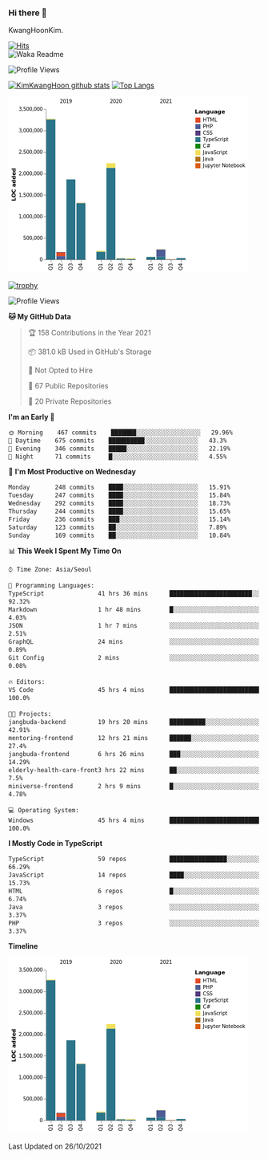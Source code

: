 ### Hi there 👋

KwangHoonKim.

[![Hits](https://hits.seeyoufarm.com/api/count/incr/badge.svg?url=https%3A%2F%2Fgithub.com%2Frhkdgns95)](https://hits.seeyoufarm.com)  
![Waka Readme](https://github.com/rhkdgns95/rhkdgns95/workflows/Waka%20Readme/badge.svg)

![Profile Views](http://img.shields.io/badge/Profile%20Views-0-blue)

[![KimKwangHoon github stats](https://github-readme-stats.vercel.app/api?username=rhkdgns95&show_icons=true)](https://github.com/rhkdgns95/github-readme-stats)   [![Top Langs](https://github-readme-stats.vercel.app/api/top-langs/?username=rhkdgns95&layout=compact)](https://github.com/rhkdgns95/github-readme-stats)   


![Chart not found](https://raw.githubusercontent.com/rhkdgns95/rhkdgns95/master/charts/bar_graph.png) 

[![trophy](https://github-profile-trophy.vercel.app/?username=rhkdgns95)](https://github.com/rhkdgns95/github-profile-trophy)

<!--START_SECTION:waka-->
![Profile Views](http://img.shields.io/badge/Profile%20Views-0-blue)

**🐱 My GitHub Data** 

> 🏆 158 Contributions in the Year 2021
 > 
> 📦 381.0 kB Used in GitHub's Storage 
 > 
> 🚫 Not Opted to Hire
 > 
> 📜 67 Public Repositories 
 > 
> 🔑 20 Private Repositories  
 > 
**I'm an Early 🐤** 

```text
🌞 Morning    467 commits    ███████░░░░░░░░░░░░░░░░░░   29.96% 
🌆 Daytime    675 commits    ██████████░░░░░░░░░░░░░░░   43.3% 
🌃 Evening    346 commits    █████░░░░░░░░░░░░░░░░░░░░   22.19% 
🌙 Night      71 commits     █░░░░░░░░░░░░░░░░░░░░░░░░   4.55%

```
📅 **I'm Most Productive on Wednesday** 

```text
Monday       248 commits    ████░░░░░░░░░░░░░░░░░░░░░   15.91% 
Tuesday      247 commits    ████░░░░░░░░░░░░░░░░░░░░░   15.84% 
Wednesday    292 commits    ████░░░░░░░░░░░░░░░░░░░░░   18.73% 
Thursday     244 commits    ████░░░░░░░░░░░░░░░░░░░░░   15.65% 
Friday       236 commits    ███░░░░░░░░░░░░░░░░░░░░░░   15.14% 
Saturday     123 commits    ██░░░░░░░░░░░░░░░░░░░░░░░   7.89% 
Sunday       169 commits    ██░░░░░░░░░░░░░░░░░░░░░░░   10.84%

```


📊 **This Week I Spent My Time On** 

```text
⌚︎ Time Zone: Asia/Seoul

💬 Programming Languages: 
TypeScript               41 hrs 36 mins      ███████████████████████░░   92.32% 
Markdown                 1 hr 48 mins        █░░░░░░░░░░░░░░░░░░░░░░░░   4.03% 
JSON                     1 hr 7 mins         ░░░░░░░░░░░░░░░░░░░░░░░░░   2.51% 
GraphQL                  24 mins             ░░░░░░░░░░░░░░░░░░░░░░░░░   0.89% 
Git Config               2 mins              ░░░░░░░░░░░░░░░░░░░░░░░░░   0.08%

🔥 Editors: 
VS Code                  45 hrs 4 mins       █████████████████████████   100.0%

🐱‍💻 Projects: 
jangbuda-backend         19 hrs 20 mins      ██████████░░░░░░░░░░░░░░░   42.91% 
mentoring-frontend       12 hrs 21 mins      ██████░░░░░░░░░░░░░░░░░░░   27.4% 
jangbuda-frontend        6 hrs 26 mins       ███░░░░░░░░░░░░░░░░░░░░░░   14.29% 
elderly-health-care-front3 hrs 22 mins       ██░░░░░░░░░░░░░░░░░░░░░░░   7.5% 
miniverse-frontend       2 hrs 9 mins        █░░░░░░░░░░░░░░░░░░░░░░░░   4.78%

💻 Operating System: 
Windows                  45 hrs 4 mins       █████████████████████████   100.0%

```

**I Mostly Code in TypeScript** 

```text
TypeScript               59 repos            ████████████████░░░░░░░░░   66.29% 
JavaScript               14 repos            ████░░░░░░░░░░░░░░░░░░░░░   15.73% 
HTML                     6 repos             █░░░░░░░░░░░░░░░░░░░░░░░░   6.74% 
Java                     3 repos             ░░░░░░░░░░░░░░░░░░░░░░░░░   3.37% 
PHP                      3 repos             ░░░░░░░░░░░░░░░░░░░░░░░░░   3.37%

```


**Timeline**

![Chart not found](https://raw.githubusercontent.com/rhkdgns95/rhkdgns95/master/charts/bar_graph.png) 


 Last Updated on 26/10/2021
<!--END_SECTION:waka-->
